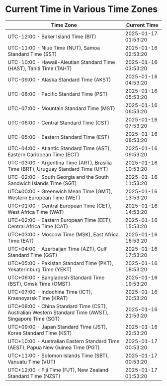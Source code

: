 # Current Time in Various Time Zones

| Time Zone | Current Time |
|-----------|--------------|
| UTC-12:00 - Baker Island Time (BIT) | 2025-01-17 01:53:20 |
| UTC-11:00 - Niue Time (NUT), Samoa Standard Time (SST) | 2025-01-16 02:53:20 |
| UTC-10:00 - Hawaii-Aleutian Standard Time (HAST), Tahiti Time (TAHT) | 2025-01-16 03:53:20 |
| UTC-09:00 - Alaska Standard Time (AKST) | 2025-01-16 04:53:20 |
| UTC-08:00 - Pacific Standard Time (PST) | 2025-01-16 05:53:20 |
| UTC-07:00 - Mountain Standard Time (MST) | 2025-01-16 06:53:20 |
| UTC-06:00 - Central Standard Time (CST) | 2025-01-16 07:53:20 |
| UTC-05:00 - Eastern Standard Time (EST) | 2025-01-16 08:53:20 |
| UTC-04:00 - Atlantic Standard Time (AST), Eastern Caribbean Time (ECT) | 2025-01-16 09:53:20 |
| UTC-03:00 - Argentina Time (ART), Brasília Time (BRT), Uruguay Standard Time (UYT) | 2025-01-16 10:53:20 |
| UTC-02:00 - South Georgia and the South Sandwich Islands Time (SGT) | 2025-01-16 11:53:20 |
| UTC±00:00 - Greenwich Mean Time (GMT), Western European Time (WET) | 2025-01-16 13:53:20 |
| UTC+01:00 - Central European Time (CET), West Africa Time (WAT) | 2025-01-16 14:53:20 |
| UTC+02:00 - Eastern European Time (EET), Central Africa Time (CAT) | 2025-01-16 15:53:20 |
| UTC+03:00 - Moscow Time (MSK), East Africa Time (EAT) | 2025-01-16 16:53:20 |
| UTC+04:00 - Azerbaijan Time (AZT), Gulf Standard Time (GST) | 2025-01-16 17:53:20 |
| UTC+05:00 - Pakistan Standard Time (PKT), Yekaterinburg Time (YEKT) | 2025-01-16 18:53:20 |
| UTC+06:00 - Bangladesh Standard Time (BST), Omsk Time (OMST) | 2025-01-16 19:53:20 |
| UTC+07:00 - Indochina Time (ICT), Krasnoyarsk Time (KRAT) | 2025-01-16 20:53:20 |
| UTC+08:00 - China Standard Time (CST), Australian Western Standard Time (AWST), Singapore Time (SGT) | 2025-01-16 21:53:20 |
| UTC+09:00 - Japan Standard Time (JST), Korea Standard Time (KST) | 2025-01-16 22:53:20 |
| UTC+10:00 - Australian Eastern Standard Time (AEST), Papua New Guinea Time (PGT) | 2025-01-17 00:53:20 |
| UTC+11:00 - Solomon Islands Time (SBT), Vanuatu Time (VUT) | 2025-01-17 00:53:20 |
| UTC+12:00 - Fiji Time (FJT), New Zealand Standard Time (NZST) | 2025-01-17 01:53:20 |
